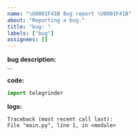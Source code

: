 ```yaml
---
name: "\U0001F41B Bug report \U0001F41B"
about: "Reporting a bug."
title: "bug: "
labels: ["bug"]
assignees: []
---
```


**bug description:**  
...

**code:**
<!--  Provide a minimal example to reproduce -->
```python
import telegrinder
```

**logs:**
<!-- Provide logs/errors if applicable-->
```console
Traceback (most recent call last):
File "main.py", line 1, in <module>
```
